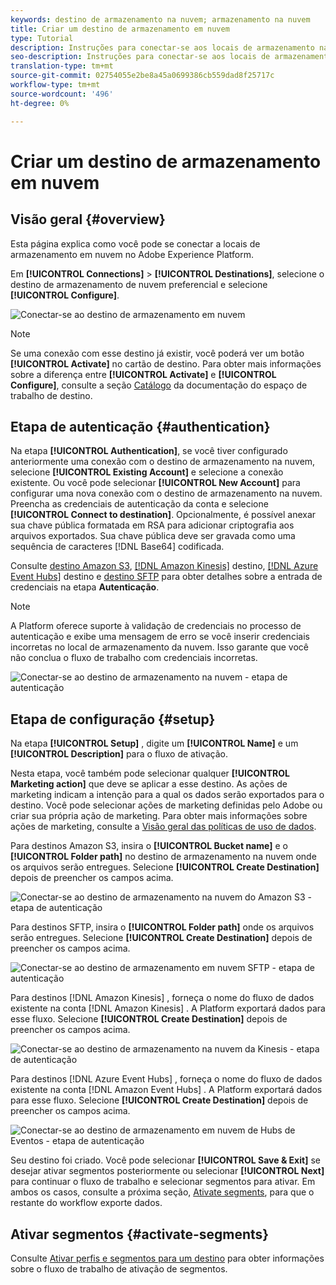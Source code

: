 ```yaml
---
keywords: destino de armazenamento na nuvem; armazenamento na nuvem
title: Criar um destino de armazenamento em nuvem
type: Tutorial
description: Instruções para conectar-se aos locais de armazenamento na nuvem
seo-description: Instruções para conectar-se aos locais de armazenamento na nuvem
translation-type: tm+mt
source-git-commit: 02754055e2be8a45a0699386cb559dad8f25717c
workflow-type: tm+mt
source-wordcount: '496'
ht-degree: 0%

---
```



# Criar um destino de armazenamento em nuvem

## Visão geral {#overview}

Esta página explica como você pode se conectar a locais de armazenamento em nuvem no Adobe Experience Platform.

Em **[!UICONTROL Connections]** > **[!UICONTROL Destinations]**, selecione o destino de armazenamento de nuvem preferencial e selecione **[!UICONTROL Configure]**.

![Conectar-se ao destino de armazenamento em nuvem](../../assets/catalog/cloud-storage/workflow/connect.png)

>[!NOTE]
>
>Se uma conexão com esse destino já existir, você poderá ver um botão **[!UICONTROL Activate]** no cartão de destino. Para obter mais informações sobre a diferença entre **[!UICONTROL Activate]** e **[!UICONTROL Configure]**, consulte a seção [Catálogo](../../ui/destinations-workspace.md#catalog) da documentação do espaço de trabalho de destino.

## Etapa de autenticação {#authentication}

Na etapa **[!UICONTROL Authentication]**, se você tiver configurado anteriormente uma conexão com o destino de armazenamento na nuvem, selecione **[!UICONTROL Existing Account]** e selecione a conexão existente. Ou você pode selecionar **[!UICONTROL New Account]** para configurar uma nova conexão com o destino de armazenamento na nuvem. Preencha as credenciais de autenticação da conta e selecione **[!UICONTROL Connect to destination]**. Opcionalmente, é possível anexar sua chave pública formatada em RSA para adicionar criptografia aos arquivos exportados. Sua chave pública deve ser gravada como uma sequência de caracteres [!DNL Base64] codificada.

Consulte [destino Amazon S3](./amazon-s3.md), [[!DNL Amazon Kinesis]](./amazon-kinesis.md) destino, [[!DNL Azure Event Hubs]](./azure-event-hubs.md) destino e [destino SFTP](./sftp.md) para obter detalhes sobre a entrada de credenciais na etapa **Autenticação**.

>[!NOTE]
>
>A Platform oferece suporte à validação de credenciais no processo de autenticação e exibe uma mensagem de erro se você inserir credenciais incorretas no local de armazenamento da nuvem. Isso garante que você não conclua o fluxo de trabalho com credenciais incorretas.

![Conectar-se ao destino de armazenamento na nuvem - etapa de autenticação](../../assets/catalog/cloud-storage/workflow/destination-account.png)

## Etapa de configuração {#setup}

Na etapa **[!UICONTROL Setup]** , digite um **[!UICONTROL Name]** e um **[!UICONTROL Description]** para o fluxo de ativação.

Nesta etapa, você também pode selecionar qualquer **[!UICONTROL Marketing action]** que deve se aplicar a esse destino. As ações de marketing indicam a intenção para a qual os dados serão exportados para o destino. Você pode selecionar ações de marketing definidas pelo Adobe ou criar sua própria ação de marketing. Para obter mais informações sobre ações de marketing, consulte a [Visão geral das políticas de uso de dados](../../../data-governance/policies/overview.md).

Para destinos Amazon S3, insira o **[!UICONTROL Bucket name]** e o **[!UICONTROL Folder path]** no destino de armazenamento na nuvem onde os arquivos serão entregues. Selecione **[!UICONTROL Create Destination]** depois de preencher os campos acima.

![Conectar-se ao destino de armazenamento na nuvem do Amazon S3 - etapa de autenticação](../../assets/catalog/cloud-storage/workflow/amazon-s3-setup.png)

Para destinos SFTP, insira o **[!UICONTROL Folder path]** onde os arquivos serão entregues. Selecione **[!UICONTROL Create Destination]** depois de preencher os campos acima.

![Conectar-se ao destino de armazenamento em nuvem SFTP - etapa de autenticação](../../assets/catalog/cloud-storage/workflow/sftp-setup.png)

Para destinos [!DNL Amazon Kinesis] , forneça o nome do fluxo de dados existente na conta [!DNL Amazon Kinesis] . A Platform exportará dados para esse fluxo. Selecione **[!UICONTROL Create Destination]** depois de preencher os campos acima.

![Conectar-se ao destino de armazenamento na nuvem da Kinesis - etapa de autenticação](../../assets/catalog/cloud-storage/workflow/kinesis-setup.png)

Para destinos [!DNL Azure Event Hubs] , forneça o nome do fluxo de dados existente na conta [!DNL Amazon Event Hubs] . A Platform exportará dados para esse fluxo. Selecione **[!UICONTROL Create Destination]** depois de preencher os campos acima.

![Conectar-se ao destino de armazenamento em nuvem de Hubs de Eventos - etapa de autenticação](../../assets/catalog/cloud-storage/workflow/event-hubs-setup.png)

Seu destino foi criado. Você pode selecionar **[!UICONTROL Save & Exit]** se desejar ativar segmentos posteriormente ou selecionar **[!UICONTROL Next]** para continuar o fluxo de trabalho e selecionar segmentos para ativar. Em ambos os casos, consulte a próxima seção, [Ativate segments](#activate-segments), para que o restante do workflow exporte dados.

## Ativar segmentos {#activate-segments}

Consulte [Ativar perfis e segmentos para um destino](../../ui/activate-destinations.md) para obter informações sobre o fluxo de trabalho de ativação de segmentos.